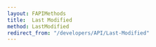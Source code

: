 ```yaml
---
layout: FAPIMethods
title:  Last Modified
method: LastModified
redirect_from: "/developers/API/Last-Modified"
---
```


